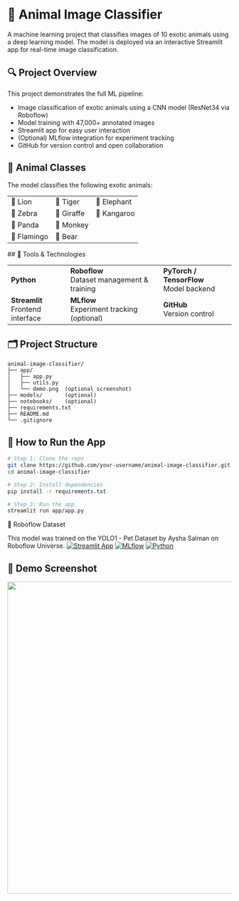 # 🐯 Animal Image Classifier

A machine learning project that classifies images of 10 exotic animals using a deep learning model. The model is deployed via an interactive Streamlit app for real-time image classification.

## 🔍 Project Overview
This project demonstrates the full ML pipeline:
- Image classification of exotic animals using a CNN model (ResNet34 via Roboflow)
- Model training with 47,000+ annotated images
- Streamlit app for easy user interaction
- (Optional) MLflow integration for experiment tracking
- GitHub for version control and open collaboration

## 🐾 Animal Classes  
The model classifies the following exotic animals:
<table>
  <tr>
    <td>🦁 Lion</td>
    <td>🐯 Tiger</td>
    <td>🐘 Elephant</td>
  </tr>
  <tr>
    <td>🦓 Zebra</td>
    <td>🦒 Giraffe</td>
    <td>🦘 Kangaroo</td>
  </tr>
  <tr>
    <td>🐼 Panda</td>
    <td>🐒 Monkey</td>
  </tr>
  <tr>
    <td>🦩 Flamingo</td>
    <td>🐻 Bear</td>
    <td></td>
  </tr>
</table>
## 🧰 Tools & Technologies
<table>
  <tr>
    <td><strong>Python</strong></td>
    <td><strong>Roboflow</strong><br/>Dataset management & training</td>
    <td><strong>PyTorch / TensorFlow</strong><br/>Model backend</td>
  </tr>
  <tr>
    <td><strong>Streamlit</strong><br/>Frontend interface</td>
    <td><strong>MLflow</strong><br/>Experiment tracking (optional)</td>
    <td><strong>GitHub</strong><br/>Version control</td>
  </tr>
</table>

## 🗂️ Project Structure
```
animal-image-classifier/
├── app/
│   ├── app.py
│   ├── utils.py
│   └── demo.png  (optional screenshot)
├── models/       (optional)
├── notebooks/    (optional)
├── requirements.txt
├── README.md
└── .gitignore
```

## 🚀 How to Run the App
```bash
# Step 1: Clone the repo
git clone https://github.com/your-username/animal-image-classifier.git
cd animal-image-classifier

# Step 2: Install dependencies
pip install -r requirements.txt

# Step 3: Run the app
streamlit run app/app.py
```
🔗 Roboflow Dataset

This model was trained on the YOLO1 - Pet Dataset by Aysha Salman on Roboflow Universe.
[![Streamlit App](https://img.shields.io/badge/Streamlit-Deployed-success?style=flat&logo=streamlit)](https://share.streamlit.io/your-app-link)
[![MLflow](https://img.shields.io/badge/MLflow-Tracking-blue)](http://localhost:5000)
[![Python](https://img.shields.io/badge/python-3.10-blue?logo=python)](https://www.python.org/)

## 📸 Demo Screenshot

<img src="app/demo.png" width="700"/>


